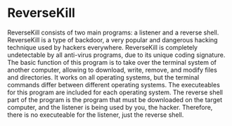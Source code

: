 # ReverseKill
ReverseKill consists of two main programs: a listener and a reverse shell. ReverseKill is a type of backdoor, a very popular and dangerous hacking technique used by hackers everywhere. ReverseKill is completely undetectable by all anti-virus programs, due to its unique coding signature. The basic function of this program is to take over the terminal system of another computer, allowing to download, write, remove, and modify files and directories. It works on all operating systems, but the terminal commands differ between different operating systems. The executeables for this program are included for each operating system. The reverse shell part of the program is the program that must be downloaded on the target computer, and the listener is being used by you, the hacker. Therefore, there is no executeable for the listener, just the reverse shell. 
